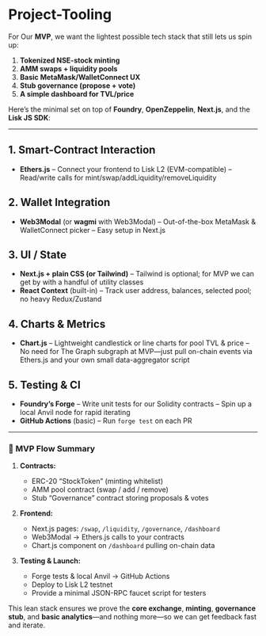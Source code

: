 # Project-Tooling

For Our **MVP**, we want the lightest possible tech stack that still lets us spin up:

1. **Tokenized NSE-stock minting**
2. **AMM swaps + liquidity pools**
3. **Basic MetaMask/WalletConnect UX**
4. **Stub governance (propose + vote)**
5. **A simple dashboard for TVL/price**

Here’s the minimal set on top of **Foundry**, **OpenZeppelin**, **Next.js**, and the **Lisk JS SDK**:

---

## 1. Smart-Contract Interaction

* **Ethers.js**
  – Connect your frontend to Lisk L2 (EVM-compatible)
  – Read/write calls for mint/swap/addLiquidity/removeLiquidity

## 2. Wallet Integration

* **Web3Modal** (or **wagmi** with Web3Modal)
  – Out-of-the-box MetaMask & WalletConnect picker
  – Easy setup in Next.js

## 3. UI / State

* **Next.js + plain CSS (or Tailwind)**
  – Tailwind is optional; for MVP we can get by with a handful of utility classes
* **React Context** (built-in)
  – Track user address, balances, selected pool; no heavy Redux/Zustand

## 4. Charts & Metrics

* **Chart.js**
  – Lightweight candlestick or line charts for pool TVL & price
  – No need for The Graph subgraph at MVP—just pull on-chain events via Ethers.js and your own small data-aggregator script

## 5. Testing & CI

* **Foundry’s Forge**
  – Write unit tests for our Solidity contracts
  – Spin up a local Anvil node for rapid iterating
* **GitHub Actions** (basic)
  – Run `forge test` on each PR

---

### 🚀 MVP Flow Summary

1. **Contracts:**

   * ERC-20 “StockToken” (minting whitelist)
   * AMM pool contract (swap / add / remove)
   * Stub “Governance” contract storing proposals & votes

2. **Frontend:**

   * Next.js pages: `/swap`, `/liquidity`, `/governance`, `/dashboard`
   * Web3Modal → Ethers.js calls to your contracts
   * Chart.js component on `/dashboard` pulling on-chain data

3. **Testing & Launch:**

   * Forge tests & local Anvil → GitHub Actions
   * Deploy to Lisk L2 testnet
   * Provide a minimal JSON-RPC faucet script for testers

This lean stack ensures we prove the **core exchange**, **minting**, **governance stub**, and **basic analytics**—and nothing more—so we can get feedback fast and iterate.
